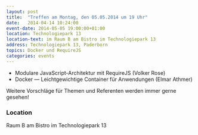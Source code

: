 ```yaml
---
layout: post
title:  "Treffen am Montag, den 05.05.2014 um 19 Uhr"
date:   2014-04-14 10:24:00
event-date: 2014-05-05 19:00:00+01:00
location: Technologiepark 13
location-text: im Raum B am Bistro im Technologiepark 13
address: Technologiepark 13, Paderborn
topics: Docker und RequireJS
categories: events
---
```


* Modulare JavaScript-Architektur mit RequireJS (Volker Rose)
* Docker — Leichtgewichtige Container für Anwendungen (Elmar Athmer)

Weitere Vorschläge für Themen und Referenten werden immer gerne gesehen!

### Location

Raum B am Bistro im Technologiepark 13
